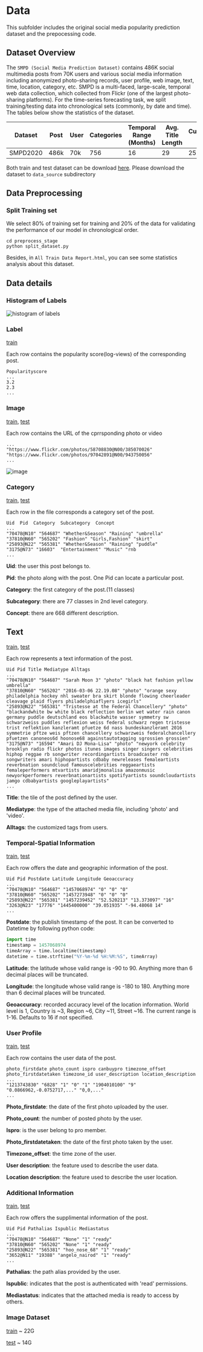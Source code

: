 # Data

This subfolder includes the original social media popularity prediction dataset and the prepocessing code.

## Dataset Overview 

The `SMPD (Social Media Prediction Dataset)` contains 486K social multimedia posts from 70K users and various social media information including anonymized photo-sharing records, user profile, web image, text, time, location, category, etc. SMPD is a multi-faced, large-scale, temporal web data collection, which collected from Flickr (one of the largest photo-sharing platforms). For the time-series forecasting task, we split training/testing data into chronological sets (commonly, by date and time). The tables below show the statistics of the dataset.

|Dataset|Post|User|Categories|Temporal Range (Months)|Avg. Title Length|Customize Tags|
| ------ | ------ | ------ |------|----|---|---|
|SMPD2020|486k|70k|756|16|29|250k|

Both train and test dataset can be download [here](http://smp-challenge.com/download). Please download the dataset to `data_source` subdirectory

## Data Preprocessing

### Split Training set

We select 80% of training set for training and 20% of the data for
validating the performance of our model in chronological order.

``` shell
cd preprocess_stage
python split_dataset.py
```

Besides, in `All Train Data Report.html`, you can see some statistics analysis about this dataset.

## Data details

### Histogram of Labels

![histogram of labels](../figure/histogram%20of%20labels.png)

### Label

[train](https://drive.google.com/file/d/1FW14l4jkTVV6hBymdrFeszq5B993axh_/view?usp=sharing)

Each row contains the popularity score(log-views) of the corresponding post.

``` shell
Popularityscore
...
3.2
2.3
...
```

### Image

[train](https://drive.google.com/file/d/196ssXYxA6YUbrFriVUP2m9rDN8_guZLU/view?usp=sharing), [test](https://drive.google.com/file/d/1QyhI6kloakDpG6d54G47Cb2lXkEGXiDR/view?usp=sharing)

Each row contains the URL of the cprrsponding photo or video

``` shell
...
"https://www.flickr.com/photos/58708830@N00/385070026"
"https://www.flickr.com/photos/97042891@N00/943750056"
...
```

![image](../figure/image%20sample.png)

### Category

[train](https://drive.google.com/file/d/1pQRC6fdFRPx48_iOlhuqt2K5TM50P5iB/view?usp=sharing), [test](https://drive.google.com/file/d/1gHfFiRU04SVs6zRxNOWqtHxBqw3JEWS4/view?usp=sharing)

Each row in the file corresponds a category set of the post.

``` shell
Uid  Pid  Category  Subcategory  Concept
...
"70478@N10" "564687" "Whether&Season" "Raining" "umbrella"
"37810@N60" "565202" "Fashion" "Girls,Fashion" "skirt"
"25893@N22" "565381" "Whether&Season" "Raining" "puddle"
"3175@N73" "16603"  "Entertainment" "Music" "rnb
...
```

**Uid**: the user this post belongs to.

**Pid**: the photo along with the post. One Pid can locate a particular post.

**Category**: the first category of the post.(11 classes)

**Subcategory**: there are 77 classes in 2nd level category.

**Concept**: there are 668 different description.

## Text

[train](https://drive.google.com/file/d/1OyrxlbCqE0qDwb9Ks6WrEYdpCacH--qA/view?usp=sharing), [test](https://drive.google.com/file/d/1gw3c6aI3hWsyZSGsvjYd0l1T37mvn726/view?usp=sharing)

Each row represents a text information of the post.

``` shell
Uid Pid Title Mediatype Alltags
...
"70478@N10" "564687" "Sarah Moon 3" "photo" "black hat fashion yellow umbrella"
"37810@N60" "565202" "2016-03-06 22.19.08" "photo" "orange sexy philadelphia hockey nhl sweater bra skirt blonde flowing cheerleader cleavage plaid flyers philadelphiaflyers icegirls"
"25893@N22" "565381" "Tristesse at the Federal Chancellery" "photo" "blackandwhite bw white black reflection berlin wet water rain canon germany puddle deutschland eos blackwhite wasser symmetry sw schwarzweiss puddles reflexion weiss federal schwarz regen tristesse trist reflektion kanzleramt pfuetze 6d nass bundeskanzleramt 2016 symmetrie pftze weis pftzen chancellery schwarzweis federalchancellery pfuetzen canoneos6d hoonose68 againstautotagging sgrossien grossien"
"3175@N73" "16594" "Amari DJ Mona-Lisa" "photo" "newyork celebrity brooklyn radio flickr photos itunes images singer singers celebrities hiphop reggae rb songwriter recordingartists broadcaster rnb songwriters amari hiphopartists cdbaby newreleases femaleartists reverbnation soundcloud famouscelebrities reggaeartists femaleperformers mtvartists amaridjmonalisa amazonmusic newyorkperformers reverbnationartists spotifyartists soundcloudartists jamgo cdbabyartists googleplayartists"
...
```

**Title**: the tile of the post defined by the user.

**Mediatype**: the type of the attached media file, including 'photo' and 'video'.

**Alltags**: the customized tags from users.

### Temporal-Spatial Information

[train](https://drive.google.com/file/d/1LN2-4rin05TdlnKt2KN4L8irrjGJ6SpX/view?usp=sharing), [test](https://drive.google.com/file/d/1tc5okCzHCAHn5SGVdJlf4Z7Mx8PaPXBH/view?usp=sharing)

Each row offers the date and geographic information of the post.

``` shell
Uid Pid Postdate Latitude Longitude Geoaccuracy
...
"70478@N10" "564687" "1457068974" "0" "0" "0"
"37810@N60" "565202" "1457273948" "0" "0" "0"
"25893@N22" "565381" "1457239452" "52.520213" "13.373097" "16"
"3263@N23" "17776" "1445400000" "39.051935" "-94.48068 14"
...
```

**Postdate**: the publish timestamp of the post. It can be converted to Datetime by following python code:

``` python
import time
timestamp = 1457068974
timeArray = time.localtime(timestamp)
datetime = time.strftime("%Y-%m-%d %H:%M:%S", timeArray)
```

**Latitude**: the latitude whose valid range is -90 to 90. Anything more than 6 decimal places will be truncated.

**Longitude**: the longitude whose valid range is -180 to 180. Anything more than 6 decimal places will be truncated.

**Geoaccuracy**: recorded accuracy level of the location information. World level is 1, Country is ~3, Region ~6, City ~11, Street ~16. The current range is 1-16. Defaults to 16 if not specified.

### User Profile

[train](https://drive.google.com/file/d/1eQjmXp2x9L5EhyvEpBVpiMuiHOijuzxV/view?usp=sharing), [test](https://drive.google.com/file/d/1x9UOhi6dw527IjjtodIjYBjSEyS49eIU/view?usp=sharing)

Each row contains the user data of the post.

``` shell
photo_firstdate photo_count ispro canbuypro timezone_offset photo_firstdatetaken timezone_id user_description location_description
...
"1213743830" "6828" "1" "0" "1" "1904010100" "9" "0.0866962,-0.0752717,..." "0,0,..."
...
```

**Photo_firstdate**: the date of the first photo uploaded by the user.

**Photo_count**: the number of posted photo by the user.

**Ispro**: is the user belong to pro member.

**Photo_firstdatetaken**: the date of the first photo taken by the user.

**Timezone_offset**: the time zone of the user.

**User description**: the feature used to describe the user data.

**Location description**: the feature used to describe the user location.

### Additional Information

[train](https://drive.google.com/file/d/1c8TeShlNFE-_mdN5zYKutcVqTP_iZ3J8/view?usp=sharing), [test](https://drive.google.com/file/d/13kfrkZd5YK1vyVDMIokDZeVOJtARdJCk/view?usp=sharing)

Each row offers the supplimental information of the post.

``` shell
Uid Pid Pathalias Ispublic Mediastatus
...
"70478@N10" "564687" "None" "1" "ready"
"37810@N60" "565202" "None" "1" "ready"
"25893@N22" "565381" "hoo_nose_68" "1" "ready"
"3652@N11" "19388" "angelo_nairod" "1" "ready"
...
```

**Pathalias**: the path alias provided by the user.

**Ispublic**: indicates that the post is authenticated with 'read' permissions.

**Mediastatus**: indicates that the attached media is ready to access by others.

### Image Dataset

[train]() ~ 22G 

[test](https://drive.google.com/u/0/open?id=1W99A_q8JGGHwFIrzQTzRgRAwIhYsgQE1) ~ 14G
